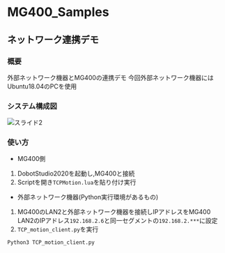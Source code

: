 # MG400_Samples
## ネットワーク連携デモ

### 概要

外部ネットワーク機器とMG400の連携デモ
今回外部ネットワーク機器にはUbuntu18.04のPCを使用

### システム構成図

![スライド2](https://user-images.githubusercontent.com/40942409/122858124-b6a65600-d354-11eb-8352-8e0c269af6ed.JPG)

### 使い方
- MG400側
1. DobotStudio2020を起動し,MG400と接続
2. Scriptを開き```TCPMotion.lua```を貼り付け実行

- 外部ネットワーク機器(Python実行環境があるもの)
1. MG400のLAN2と外部ネットワーク機器を接続しIPアドレスをMG400 LAN2のIPアドレス```192.168.2.6```と同一セグメントの```192.168.2.***```に設定
3. ```TCP_motion_client.py```を実行

```
Python3 TCP_motion_client.py
```
